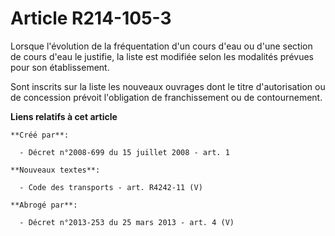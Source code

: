 # Article R214-105-3

Lorsque l'évolution de la fréquentation d'un cours d'eau ou d'une section de cours d'eau le justifie, la liste est modifiée
selon les modalités prévues pour son établissement. 

Sont inscrits sur la liste les nouveaux ouvrages dont le titre d'autorisation ou de concession prévoit l'obligation de
franchissement ou de contournement.

**Liens relatifs à cet article**

	**Créé par**:

	  - Décret n°2008-699 du 15 juillet 2008 - art. 1

	**Nouveaux textes**:

	  - Code des transports - art. R4242-11 (V)

	**Abrogé par**:

	  - Décret n°2013-253 du 25 mars 2013 - art. 4 (V)
